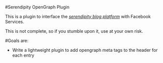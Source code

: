 #Serendipity OpenGraph Plugin

This is a plugin to interface the [*serendipity blog platform*](http://www.s9y.org/) with Facebook Services.

This is not complete, so if you stumble upon it, use at your own risk.

#Goals are:  
* Write a lightweight plugin to add opengraph meta tags to the header for each entry